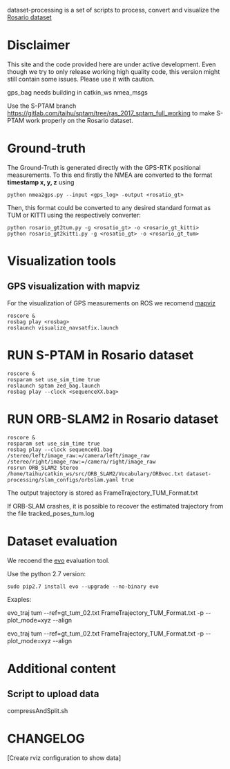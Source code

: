 dataset-processing is a set of scripts to process, convert and visualize the [Rosario dataset](http://www.cifasis-conicet.gov.ar/robot)


# Disclaimer
This site and the code provided here are under active development. Even though we try to only release working high quality code, this version might still contain some issues. Please use it with caution.

gps_bag needs building in catkin_ws nmea_msgs 


Use the S-PTAM branch https://gitlab.com/taihu/sptam/tree/ras_2017_sptam_full_working to make S-PTAM work properly on the Rosario dataset.



# Ground-truth
The Ground-Truth is generated directly with the GPS-RTK positional measurements. To this end firstly the NMEA are converted to the format **timestamp x, y, z** using

	python nmea2gps.py --input <gps_log> -output <rosatio_gt>

Then, this format could be converted to any desired standard format as TUM or KITTI using the respectively converter:

	python rosario_gt2tum.py -g <rosatio_gt> -o <rosario_gt_kitti>
	python rosario_gt2kitti.py -g <rosatio_gt> -o <rosario_gt_tum>


[//]: # (The S-PTAM log file has the estimated pose indicated with the keyword TRACKED_FRAME_POSE, so:)
[//]: # (TRACKED_FRAME_POSE: timestamp frame_number r00 r01 r02 tx r10 r11 r12 ty r20 r21 r22 tz Cov00 .. Covxx)

# Visualization tools

## GPS visualization with mapviz

For the visualization of GPS measurements on ROS we recomend [mapviz](https://github.com/swri-robotics/mapviz)


	roscore &
	rosbag play <rosbag>
	roslaunch visualize_navsatfix.launch


# RUN S-PTAM in Rosario dataset

	roscore &
	rosparam set use_sim_time true
	roslaunch sptam zed_bag.launch
	rosbag play --clock <sequenceXX.bag>


# RUN ORB-SLAM2 in Rosario dataset

	roscore &
	rosparam set use_sim_time true
	rosbag play --clock sequence01.bag /stereo/left/image_raw:=/camera/left/image_raw /stereo/right/image_raw:=/camera/right/image_raw
	rosrun ORB_SLAM2 Stereo /home/taihu/catkin_ws/src/ORB_SLAM2/Vocabulary/ORBvoc.txt dataset-processing/slam_configs/orbslam.yaml true

The output trajectory is stored as FrameTrajectory_TUM_Format.txt

If ORB-SLAM crashes, it is possible to recover the estimated trajectory from the file tracked_poses_tum.log

# Dataset evaluation

We recoend the [evo](https://github.com/MichaelGrupp/evo) evaluation tool.

Use the python 2.7 version:

	sudo pip2.7 install evo --upgrade --no-binary evo


Exaples:

evo_traj tum --ref=gt_tum_02.txt FrameTrajectory_TUM_Format.txt -p --plot_mode=xyz --align

evo_traj tum --ref=gt_tum_02.txt FrameTrajectory_TUM_Format.txt -p --plot_mode=xyz --align

# Additional content

## Script to upload data

compressAndSplit.sh


# CHANGELOG

[Create rviz configuration to show data]
